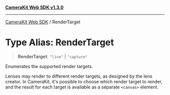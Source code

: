 [**CameraKit Web SDK v1.3.0**](../README.md)

***

[CameraKit Web SDK](../globals.md) / RenderTarget

# Type Alias: RenderTarget

> **RenderTarget**: `"live"` \| `"capture"`

Enumerates the supported render targets.

Lenses may render to different render targets, as designed by the lens creator. In CameraKit, it's possible to choose
which render target to render, and the result for each target is available as a separate `<canvas>` element.
